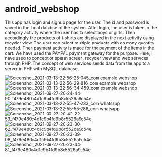 # android_webshop

This app has login and signup page for the user.
The id and password is saved in the local databse of the system. After login, the user is taken to the category
activity where the user has to select boys or girls. Then accordingly the products of t-shirts are displayed in
the next activity using recycler view. The user can select multiple products with as many quantity needed. 
Then payment activity is made for the payment of the items in the cart. We have used the PAYPAL payment gateway
for the purpose. Here, I have used to concept of splash screen, recycler view and web services through PHP.
The concept of web services sends data from the app to a server in PHP with MySQL database.

![Screenshot_2021-03-13-22-56-25-045_com example webshop](https://user-images.githubusercontent.com/46311845/136227452-7d582ebb-084b-40d8-9609-a37a3425ba1d.jpg)
![Screenshot_2021-03-13-22-56-29-816_com example webshop](https://user-images.githubusercontent.com/46311845/136227469-92b644b0-587a-40ea-a3e5-38b1266a9c60.jpg)
![Screenshot_2021-03-13-22-56-34-459_com example webshop](https://user-images.githubusercontent.com/46311845/136227472-b1f64df5-7e54-4844-a540-0311e5b9d1d6.jpg)
![Screenshot_2021-09-27-20-24-44-90_f479e480c4d1c9b4fd9b8c5526a9c54e](https://user-images.githubusercontent.com/46311845/136227520-789f62d2-c8dc-4f53-8859-edb7e09ed333.jpg)
![Screenshot_2021-03-13-22-55-47-233_com whatsapp](https://user-images.githubusercontent.com/46311845/136227578-ec4af1d3-02f0-4549-979e-cebd65c91ca3.jpg)
![Screenshot_2021-03-13-22-55-55-286_com whatsapp](https://user-images.githubusercontent.com/46311845/136227586-9f3c1399-80c3-4810-ada5-556463a0b159.jpg)
![Screenshot_2021-09-27-20-42-22-53_f479e480c4d1c9b4fd9b8c5526a9c54e](https://user-images.githubusercontent.com/46311845/136228698-56d15708-9083-4600-a62c-9b16417c2857.jpg)
![Screenshot_2021-09-27-20-23-30-62_f479e480c4d1c9b4fd9b8c5526a9c54e](https://user-images.githubusercontent.com/46311845/136228683-63307fc6-f24c-415a-8062-ce1f774085ac.jpg)
![Screenshot_2021-09-27-20-23-39-08_f479e480c4d1c9b4fd9b8c5526a9c54e](https://user-images.githubusercontent.com/46311845/136228690-4582ac2b-d554-478d-bb16-80d592f2dc83.jpg)
![Screenshot_2021-09-27-20-23-44-81_f479e480c4d1c9b4fd9b8c5526a9c54e](https://user-images.githubusercontent.com/46311845/136228694-b94867de-1c1e-4073-b9de-e98e6fc91bdc.jpg)

